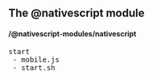 ## The @nativescript module
#### /@nativescript-modules/nativescript
<pre>
start
 - mobile.js
 - start.sh
</pre>

